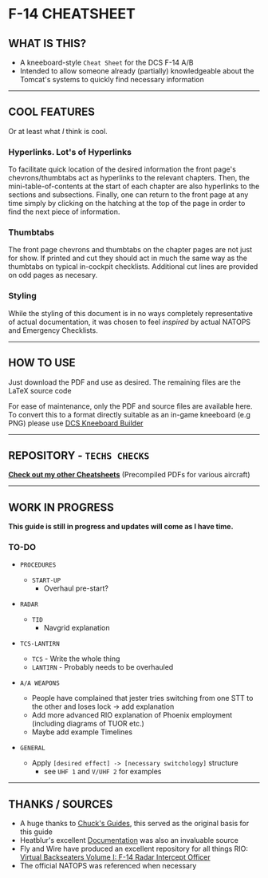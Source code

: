 # F-14 CHEATSHEET

## WHAT IS THIS?

- A kneeboard-style `Cheat Sheet` for the DCS F-14 A/B
- Intended to allow someone already (partially) knowledgeable about the Tomcat's systems to quickly find necessary information

***

## COOL FEATURES

Or at least what *I* think is cool.

### Hyperlinks. Lot's of Hyperlinks

To facilitate quick location of the desired information the front page's chevrons/thumbtabs act as hyperlinks to the relevant chapters. Then, the mini-table-of-contents at the start of each chapter are also hyperlinks to the sections and subsections. Finally, one can return to the front page at any time simply by clicking on the hatching at the top of the page in order to find the next piece of information.

### Thumbtabs

The front page chevrons and thumbtabs on the chapter pages are not just for show. If printed and cut they should act in much the same way as the thumbtabs on typical in-cockpit checklists. Additional cut lines are provided on odd pages as necesary.

### Styling

While the styling of this document is in no ways completely representative of actual documentation, it was chosen to feel *inspired* by actual NATOPS and Emergency Checklists.

***

## HOW TO USE

Just download the PDF and use as desired. The remaining files are the LaTeX source code

For ease of maintenance, only the PDF and source files are available here. To convert this to a format directly suitable as an in-game kneeboard (e.g PNG) please use [DCS Kneeboard Builder](https://dcskneeboardbuilder.com/)

***

## REPOSITORY - `TECHS CHECKS`

[**Check out my other Cheatsheets**](https://github.com/Techneatium/Techs-Checks) (Precompiled PDFs for various aircraft)

***

## WORK IN PROGRESS

**This guide is still in progress and updates will come as I have time.**
  
### TO-DO

- `PROCEDURES`
  - `START-UP`
    - Overhaul pre-start?

- `RADAR`
  - `TID`
    - Navgrid explanation

- `TCS-LANTIRN`
  - `TCS` - Write the whole thing
  - `LANTIRN` - Probably needs to be overhauled

- `A/A WEAPONS`
  - People have complained that jester tries switching from one STT to the other and loses lock -> add explanation
  - Add more advanced RIO explanation of Phoenix employment (including diagrams of TUOR etc.)
  - Maybe add example Timelines

- `GENERAL`
  - Apply `[desired effect] -> [necessary switchology]` structure
    - see `UHF 1` and `V/UHF 2` for examples

***

## THANKS / SOURCES

- A huge thanks to [Chuck's Guides](https://www.mudspike.com/chucks-guides-dcs/), this served as the original basis for this guide
- Heatblur's excellent [Documentation](http://heatblur.se/F-14Manual/) was also an invaluable source
- Fly and Wire have produced an excellent repository for all things RIO: [Virtual Backseaters Volume I: F-14 Radar Intercept Officer](https://flyandwire.com/virtual-backseater-volume-i-radar-intercept-officer/)
- The official NATOPS was referenced when necessary
